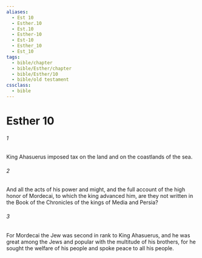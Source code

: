```yaml
---
aliases:
  - Est 10
  - Esther.10
  - Est.10
  - Esther-10
  - Est-10
  - Esther_10
  - Est_10
tags:
  - bible/chapter
  - bible/Esther/chapter
  - bible/Esther/10
  - bible/old testament
cssclass:
  - bible
---
```


# Esther 10

###### 1
King Ahasuerus imposed tax on the land and on the coastlands of the sea.
###### 2
And all the acts of his power and might, and the full account of the high honor of Mordecai, to which the king advanced him, are they not written in the Book of the Chronicles of the kings of Media and Persia?
###### 3
For Mordecai the Jew was second in rank to King Ahasuerus, and he was great among the Jews and popular with the multitude of his brothers, for he sought the welfare of his people and spoke peace to all his people.



